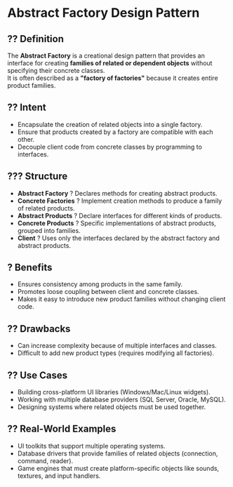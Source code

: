 # Abstract Factory Design Pattern

## ?? Definition
The **Abstract Factory** is a creational design pattern that provides an interface for creating **families of related or dependent objects** without specifying their concrete classes.  
It is often described as a **"factory of factories"** because it creates entire product families.

## ?? Intent
- Encapsulate the creation of related objects into a single factory.  
- Ensure that products created by a factory are compatible with each other.  
- Decouple client code from concrete classes by programming to interfaces.  

## ??? Structure
- **Abstract Factory** ? Declares methods for creating abstract products.  
- **Concrete Factories** ? Implement creation methods to produce a family of related products.  
- **Abstract Products** ? Declare interfaces for different kinds of products.  
- **Concrete Products** ? Specific implementations of abstract products, grouped into families.  
- **Client** ? Uses only the interfaces declared by the abstract factory and abstract products.  

## ? Benefits
- Ensures consistency among products in the same family.  
- Promotes loose coupling between client and concrete classes.  
- Makes it easy to introduce new product families without changing client code.  

## ?? Drawbacks
- Can increase complexity because of multiple interfaces and classes.  
- Difficult to add new product types (requires modifying all factories).  

## ?? Use Cases
- Building cross-platform UI libraries (Windows/Mac/Linux widgets).  
- Working with multiple database providers (SQL Server, Oracle, MySQL).  
- Designing systems where related objects must be used together.  

## ?? Real-World Examples
- UI toolkits that support multiple operating systems.  
- Database drivers that provide families of related objects (connection, command, reader).  
- Game engines that must create platform-specific objects like sounds, textures, and input handlers.  
